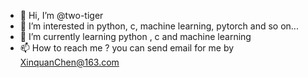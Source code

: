 - 👋 Hi, I’m @two-tiger
- 👀 I’m interested in python, c, machine learning, pytorch and so on...
- 🌱 I’m currently learning python , c and machine learning
- 📫 How to reach me ? you can send email for me by XinquanChen@163.com

<!---
two-tiger/two-tiger is a ✨ special ✨ repository because its `README.md` (this file) appears on your GitHub profile.
You can click the Preview link to take a look at your changes.
--->
